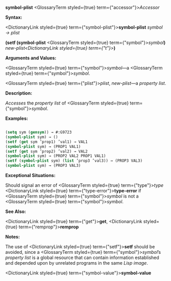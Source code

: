 **symbol-plist** <GlossaryTerm styled={true} term={"accessor"}><i>Accessor</i></GlossaryTerm> 



**Syntax:** 



<DictionaryLink styled={true} term={"symbol-plist"}><b>symbol-plist</b></DictionaryLink> *symbol → plist* 



**(setf (symbol-plist** <GlossaryTerm styled={true} term={"symbol"}><i>symbol</i></GlossaryTerm>**)** *new-plist<DictionaryLink styled={true} term={"t"}><b>*)</b></DictionaryLink> 



**Arguments and Values:** 



<GlossaryTerm styled={true} term={"symbol"}><i>symbol</i></GlossaryTerm>—a <GlossaryTerm styled={true} term={"symbol"}><i>symbol</i></GlossaryTerm>. 



<GlossaryTerm styled={true} term={"plist"}><i>plist</i></GlossaryTerm>, *new-plist*—a *property list*. 



**Description:** 



*Accesses* the *property list* of <GlossaryTerm styled={true} term={"symbol"}><i>symbol</i></GlossaryTerm>. 



**Examples:**
```lisp

(setq sym (gensym)) → #:G9723 
(symbol-plist sym) → () 
(setf (get sym ’prop1) ’val1) → VAL1 
(symbol-plist sym) → (PROP1 VAL1) 
(setf (get sym ’prop2) ’val2) → VAL2 
(symbol-plist sym) → (PROP2 VAL2 PROP1 VAL1) 
(setf (symbol-plist sym) (list ’prop3 ’val3)) → (PROP3 VAL3) 
(symbol-plist sym) → (PROP3 VAL3) 

```
**Exceptional Situations:** 



Should signal an error of <GlossaryTerm styled={true} term={"type"}><i>type</i></GlossaryTerm> <DictionaryLink styled={true} term={"type-error"}><b>type-error</b></DictionaryLink> if <GlossaryTerm styled={true} term={"symbol"}><i>symbol</i></GlossaryTerm> is not a <GlossaryTerm styled={true} term={"symbol"}><i>symbol</i></GlossaryTerm>. 



**See Also:** 



<DictionaryLink styled={true} term={"get"}><b>get</b></DictionaryLink>, <DictionaryLink styled={true} term={"remprop"}><b>remprop</b></DictionaryLink> 



**Notes:** 



The use of <DictionaryLink styled={true} term={"setf"}><b>setf</b></DictionaryLink> should be avoided, since a <GlossaryTerm styled={true} term={"symbol"}><i>symbol</i></GlossaryTerm>’s *property list* is a global resource that can contain information established and depended upon by unrelated programs in the same *Lisp image*. 







 



 



<DictionaryLink styled={true} term={"symbol-value"}><b>symbol-value</b></DictionaryLink> 




